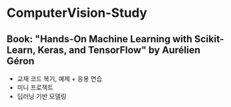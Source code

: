 # ComputerVision-Study
   
## Book: "Hands-On Machine Learning with Scikit-Learn, Keras, and TensorFlow" by Aurélien Géron

   * 교재 코드 복기, 예제 + 응용 연습
   * 미니 프로젝트
   * 딥러닝 기반 모델링 
